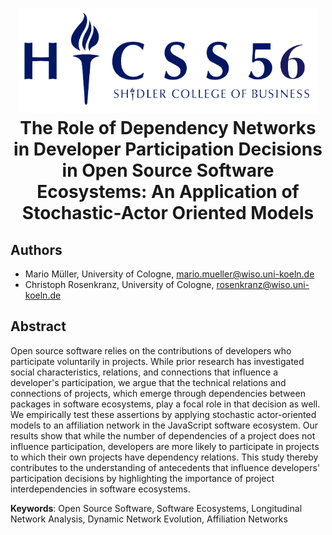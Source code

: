 <h1 align="center">
  <a href="https://hicss.hawaii.edu/">
    <img alt="HICSS 56 Logo" src="assets/hicss56-logo.png" width="480" />
  </a></br>
  The Role of Dependency Networks in Developer Participation Decisions in Open Source Software Ecosystems: An Application of Stochastic-Actor Oriented Models</br>
</h1>

## Authors

- Mario Müller, University of Cologne, mario.mueller@wiso.uni-koeln.de
- Christoph Rosenkranz, University of Cologne, rosenkranz@wiso.uni-koeln.de

## Abstract

Open source software relies on the contributions of developers who participate voluntarily in projects. While prior research has investigated social characteristics, relations, and connections that influence a developer's participation, we argue that the technical relations and connections of projects, which emerge through dependencies between packages in software ecosystems, play a focal role in that decision as well. We empirically test these assertions by applying stochastic actor-oriented models to an affiliation network in the JavaScript software ecosystem. Our results show that while the number of dependencies of a project does not influence participation, developers are more likely to participate in projects to which their own projects have dependency relations. This study thereby contributes to the understanding of antecedents that influence developers' participation decisions by highlighting the importance of project interdependencies in software ecosystems.

**Keywords**: Open Source Software, Software Ecosystems, Longitudinal Network Analysis, Dynamic Network Evolution, Affiliation Networks